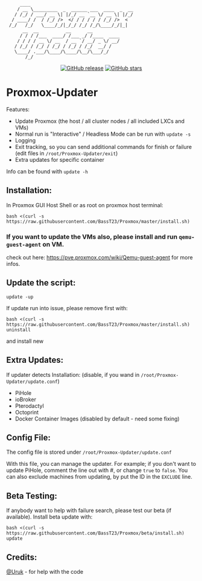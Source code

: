 ```
     ____
    / __ \_________  _  ______ ___  ____  _  __
   / /_/ / ___/ __ \| |/_/ __ `__ \/ __ \| |/_/
  / ____/ /  / /_/ />  </ / / / / / /_/ />  <
 /_/   /_/   \____/_/|_/_/ /_/ /_/\____/_/|_|
      __  __          __      __
     / / / /___  ____/ /___ _/ /____  ____
    / / / / __ \/ __  / __ `/ __/ _ \/ __/
   / /_/ / /_/ / /_/ / /_/ / /_/  __/ /
   \____/ .___/\____/\____/\__/\___/_/
       /_/
```

<div align="center">

[![GitHub release](https://img.shields.io/github/release/BassT23/Proxmox.svg)](https://GitHub.com/BassT23/Proxmox/releases/)
[![GitHub stars](https://img.shields.io/github/stars/BassT23/Proxmox.svg)](https://github.com/BassT23/Proxmox/stargazers)

</div>
     
# Proxmox-Updater

Features:
- Update Proxmox (the host / all cluster nodes / all included LXCs and VMs)
- Normal run is "Interactive" / Headless Mode can be run with `update -s`
- Logging
- Exit tracking, so you can send additional commands for finish or failure (edit files in `/root/Proxmox-Updater/exit`)
- Extra updates for specific container

Info can be found with `update -h`


## Installation:

In Proxmox GUI Host Shell or as root on proxmox host terminal:
```
bash <(curl -s https://raw.githubusercontent.com/BassT23/Proxmox/master/install.sh)
```
### If you want to update the VMs also, please install and run `qemu-guest-agent` on VM.

check out here: <https://pve.proxmox.com/wiki/Qemu-guest-agent> for more infos.


## Update the script:
`update -up`

If update run into issue, please remove first with:
```
bash <(curl -s https://raw.githubusercontent.com/BassT23/Proxmox/master/install.sh) uninstall
```
and install new


## Extra Updates:

If updater detects Installation: (disable, if you wand in `/root/Proxmox-Updater/update.conf`)
- PiHole
- ioBroker
- Pterodactyl
- Octoprint
- Docker Container Images (disabled by default - need some fixing)


## Config File:

The config file is stored under `/root/Proxmox-Updater/update.conf`

With this file, you can manage the updater. For example; if you don't want to update PiHole, comment the line out with #, or change `true` to `false`.
You can also exclude machines from updating, by put the ID in the `EXCLUDE` line.


## Beta Testing:

If anybody want to help with failure search, please test our beta (if available).
Install beta update with:
```
bash <(curl -s https://raw.githubusercontent.com/BassT23/Proxmox/beta/install.sh) update
```

## Credits:

[@Uruk](https://github.com/Uruknara) - for help with the code
